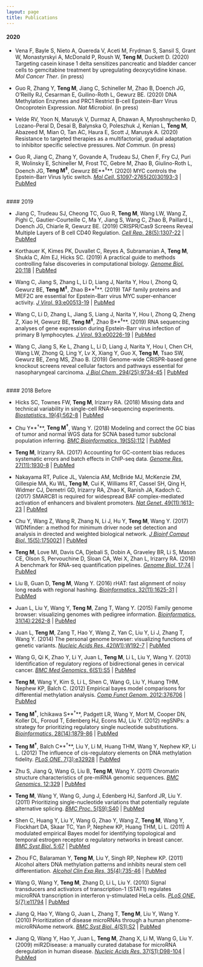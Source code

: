 ```yaml
---
layout: page
title: Publications
---
```


#### 2020

- Vena F, Bayle S, Nieto A, Quereda V, Aceti M, Frydman S, Sansil S, Grant W, 
Monastyrskyi A, McDonald P, Roush W, **Teng M**, Duckett D. (2020) Targeting casein 
kinase 1 delta sensitizes pancreatic and bladder cancer cells to gemcitabine 
treatment by upregulating deoxycytidine kinase. *Mol Cancer Ther*. (in press)

- Guo R, Zhang Y, **Teng M**, Jiang C, Schineller M, Zhao B, Doench JG, O’Reilly RJ, 
Cesarman E, Guilino-Roth L, Gewurz BE. (2020) DNA Methylation Enzymes and PRC1 Restrict
B-cell Epstein-Barr Virus Oncoprotein Expression. 
*Nat Microbiol*. (in press)

- Velde RV, Yoon N, Marusyk V, Durmaz A, Dhawan A, Myroshnychenko D, Lozano-Peral
D, Desai B, Balynska O, Poleszhuk J, Kenian L, **Teng M**, Abazeed M, Mian O, 
Tan AC, Haura E, Scott J, Marusyk A. (2020) Resistance to targeted therapies as a 
multifactorial, gradual adaptation to inhibitor specific selective pressures.
*Nat Commun*. (in press)

- Guo R, Jiang C, Zhang Y, Govande A, Trudeau SJ, Chen F, Fry CJ, Puri R, 
Wolinsky E, Schineller M, Frost TC, Gebre M, Zhao B, Giulino-Roth L, Doench JG,
**Teng M<sup>‡</sup>**, Gewurz BE**<sup>‡</sup>**. (2020) MYC controls the Epstein-Barr 
Virus lytic switch. [*Mol Cell*. S1097-2765(20)30193-3](https://doi.org/10.1016/j.molcel.2020.03.025)
| [PubMed](https://pubmed.ncbi.nlm.nih.gov/32315601)

<br>
#### 2019

- Jiang C, Trudeau SJ, Cheong TC, Guo R, **Teng M**, Wang LW, Wang Z, Pighi C, 
Gautier-Courteille C, Ma Y, Jiang S, Wang C, Zhao B, Paillard L, Doench JG, 
Chiarle R, Gewurz BE. (2019) CRISPR/Cas9 Screens Reveal Multiple Layers of B cell CD40
Regulation. [*Cell Rep*. 28(5):1307-22](https://doi.org/10.1016/j.celrep.2019.06.079)
| [PubMed](https://www.ncbi.nlm.nih.gov/pubmed/31365872)

- Korthauer K, Kimes PK, Duvallet C, Reyes A, Subramanian A, **Teng M**, Shukla C,
Alm EJ, Hicks SC. (2019) A practical guide to methods controlling false discoveries in
computational biology. [*Genome Biol*. 20:118](https://doi.org/10.1186/s13059-019-1716-1)
| [PubMed](https://www.ncbi.nlm.nih.gov/pubmed/31164141)

- Wang C, Jiang S, Zhang L, Li D, Liang J, Narita Y, Hou I, Zhong Q, Gewurz BE,
**Teng M<sup>‡</sup>**, Zhao B**<sup>‡</sup>**. (2019) TAF family proteins and MEF2C are 
essential for Epstein-Barr virus MYC super-enhancer activity. [*J Virol*. 
93:e00513-19](https://doi.org/10.1128/JVI.00513-19)
| [PubMed](https://www.ncbi.nlm.nih.gov/pubmed/31167905)

- Wang C, Li D, Zhang L, Jiang S, Liang J, Narita Y, Hou I, Zhong Q, Zheng Z, Xiao
H, Gewurz BE, **Teng M<sup>‡</sup>**, Zhao B**<sup>‡</sup>**. (2019) RNA sequencing analyses
of gene expression during Epstein-Barr virus infection of primary B lymphocytes.
[*J Virol*. 93:e00226-19](https://doi.org/10.1128/JVI.00226-19)
| [PubMed](https://www.ncbi.nlm.nih.gov/pubmed/31019051)

- Wang C, Jiang S, Ke L, Zhang L, Li D, Liang J, Narita Y, Hou I, Chen CH, Wang
LW, Zhong Q, Ling Y, Lv X, Xiang Y, Guo X, **Teng M**, Tsao SW, Gewurz BE, Zeng
MS, Zhao B. (2019) Genome-wide CRISPR-based gene knockout screens reveal cellular 
factors and pathways essential for nasopharyngeal carcinoma. [*J Biol Chem*. 
294(25):9734-45](https://doi.org/10.1074/jbc.RA119.008793)
| [PubMed](https://www.ncbi.nlm.nih.gov/pubmed/31073033)

<br>
#### 2018 Before

- Hicks SC, Townes FW, **Teng M**, Irizarry RA. (2018) Missing data and technical 
variability in single-cell RNA-sequencing experiments. [*Biostatistics*. 
19(4):562-8](https://doi.org/10.1093/biostatistics/kxx053)
| [PubMed](https://www.ncbi.nlm.nih.gov/pubmed/29121214)

- Chu Y**<sup>†</sup>**, **Teng M<sup>†</sup>**, Wang Y. (2018) Modeling and correct the GC 
bias of tumor and normal WGS data for SCNA based tumor subclonal population 
inferring. [*BMC Bioinformatics*. 19(S5):112](https://doi.org/10.1186/s12859-018-2099-0)
| [PubMed](https://www.ncbi.nlm.nih.gov/pubmed/29671389)

- **Teng M**, Irizarry RA. (2017) Accounting for GC-content bias reduces systematic errors
and batch effects in ChIP-seq data. [*Genome Res*. 27(11):1930-8](https://doi.org/10.1101/gr.220673.117)
| [PubMed](https://www.ncbi.nlm.nih.gov/pubmed/29025895)

- Nakayama RT, Pulice JL, Valencia AM, McBride MJ, McKenzie ZM, Gillespie MA, Ku
WL, **Teng M**, Cui K, Williams RT, Cassel SH, Qing H, Widmer CJ, Demetri GD,
Irizarry RA, Zhao K, Ranish JA, Kadoch C. (2017) SMARCB1 is required for widespread 
BAF complex-mediated activation of enhancers and bivalent promoters.
[*Nat Genet*. 49(11):1613-23](https://doi.org/10.1038/ng.3958)
| [PubMed](https://www.ncbi.nlm.nih.gov/pubmed/28945250)

- Chu Y, Wang Z, Wang R, Zhang N, Li J, Hu Y, **Teng M**, Wang Y. (2017) WDNfinder: a 
method for minimum driver node set detection and analysis in directed and 
weighted biological network. [*J Bioinf Comput Biol*. 15(5):1750021](https://doi.org/10.1142/S0219720017500214)
| [PubMed](https://www.ncbi.nlm.nih.gov/pubmed/28918707)

- **Teng M**, Love MI, Davis CA, Djebali S, Dobin A, Graveley BR, Li S, Mason CE,
Olson S, Pervouchine D, Sloan CA, Wei X, Zhan L, Irizarry RA. (2016) A benchmark for
RNA-seq quantification pipelines. [*Genome Biol*. 17:74](https://doi.org/10.1186/s13059-016-0940-1)
| [PubMed](https://www.ncbi.nlm.nih.gov/pubmed/27107712)

- Liu B, Guan D, **Teng M**, Wang Y. (2016) rHAT: fast alignment of noisy long reads 
with regional hashing. [*Bioinformatics*. 32(11):1625-31](https://doi.org/10.1093/bioinformatics/btv662)
| [PubMed](https://www.ncbi.nlm.nih.gov/pubmed/26568628)

- Juan L, Liu Y, Wang Y, **Teng M**, Zang T, Wang Y. (2015) Family genome browser: 
visualizing genomes with pedigree information. [*Bioinformatics*. 31(14):2262-8](https://doi.org/10.1093/bioinformatics/btv151) | [PubMed](https://www.ncbi.nlm.nih.gov/pubmed/25788626)

- Juan L, **Teng M**, Zang T, Hao Y, Wang Z, Yan C, Liu Y, Li J, Zhang T, Wang Y. (2014)
The personal genome browser: visualizing functions of genetic variants.
[*Nucleic Acids Res*. 42(W1):W192-7](https://doi.org/10.1093/nar/gku361)
| [PubMed](https://www.ncbi.nlm.nih.gov/pubmed/24799434)

- Wang G, Qi K, Zhao Y, Li Y, Juan L, **Teng M**, Li L, Liu Y, Wang Y. 
(2013) Identification of regulatory regions of bidirectional genes in cervical cancer.
[*BMC Med Genomics*. 6(S1):S5](https://doi.org/10.1186/1755-8794-6-S1-S5)
| [PubMed](https://www.ncbi.nlm.nih.gov/pubmed/23369456)

- **Teng M**, Wang Y, Kim S, Li L, Shen C, Wang G, Liu Y, Huang THM, Nephew KP,
Balch C. (2012) Empirical bayes model comparisons for differential methylation analysis.
[*Comp Funct Genom*. 2012:376706](https://doi.org/10.1155/2012/376706)
| [PubMed](https://www.ncbi.nlm.nih.gov/pubmed/22956892)

- **Teng M<sup>†</sup>**, Ichikawa S**<sup>†</sup>**, Padgett LR, Wang Y, Mort M, 
Cooper DN, Koller DL, Foroud T, Edenberg HJ, Econs MJ, Liu Y. (2012) regSNPs: a 
strategy for prioritizing regulatory single nucleotide substitutions.
[*Bioinformatics*. 28(14):1879-86](https://doi.org/10.1093/bioinformatics/bts275)
| [PubMed](https://www.ncbi.nlm.nih.gov/pubmed/22611130)

- **Teng M<sup>†</sup>**, Balch C**<sup>†</sup>**, Liu Y, Li M, Huang THM, Wang Y,
Nephew KP, Li L. (2012) The influence of cis-regulatory elements on DNA methylation
fidelity. [*PLoS ONE*. 7(3):e32928](https://doi.org/10.1371/journal.pone.0032928)
| [PubMed](https://www.ncbi.nlm.nih.gov/pubmed/22412954)

- Zhu S, Jiang Q, Wang G, Liu B, **Teng M**, Wang Y. (2011) Chromatin structure 
characteristics of pre-miRNA genomic sequences. [*BMC Genomics*. 12:329](https://doi.org/10.1186/1471-2164-12-329)
| [PubMed](https://www.ncbi.nlm.nih.gov/pubmed/21702984)

- **Teng M**, Wang Y, Wang G, Jung J, Edenberg HJ, Sanford JR, Liu Y. 
(2011) Prioritizing single-nucleotide variations that potentially regulate alternative
splicing. [*BMC Proc*. 5(S9):S40](https://doi.org/10.1186/1753-6561-5-S9-S40)
| [PubMed](https://www.ncbi.nlm.nih.gov/pubmed/22373210)

- Shen C, Huang Y, Liu Y, Wang G, Zhao Y, Wang Z, **Teng M**, Wang Y, Flockhart DA,
Skaar TC, Yan P, Nephew KP, Huang THM, Li L. (2011) A modulated empirical Bayes model for
identifying topological and temporal estrogen receptor α regulatory networks in
breast cancer. [*BMC Syst Biol*. 5:67](https://doi.org/10.1186/1752-0509-5-67)
| [PubMed](https://www.ncbi.nlm.nih.gov/pubmed/21554733)

- Zhou FC, Balaraman Y, **Teng M**, Liu Y, Singh RP, Nephew KP. (2011) Alcohol alters DNA
methylation patterns and inhibits neural stem cell differentiation. [*Alcohol Clin
Exp Res*. 35(4):735-46](https://doi.org/10.1111/j.1530-0277.2010.01391.x)
| [PubMed](https://www.ncbi.nlm.nih.gov/pubmed/21223309)

- Wang G, Wang Y, **Teng M**, Zhang D, Li L, Liu Y. (2010) Signal transducers and
activators of transcription-1 (STAT1) regulates microRNA transcription in 
interferon γ-stimulated HeLa cells. [*PLoS ONE*. 5(7):e11794](https://doi.org/10.1371/journal.pone.0011794)
| [PubMed](https://www.ncbi.nlm.nih.gov/pubmed/20668688)

- Jiang Q, Hao Y, Wang G, Juan L, Zhang T, **Teng M**, Liu Y, Wang Y. (2010) Prioritization
of disease microRNAs through a human phenome-microRNAome network. [*BMC Syst Biol*.
4(S1):S2](https://doi.org/10.1186/1752-0509-4-S1-S2)
| [PubMed](https://www.ncbi.nlm.nih.gov/pubmed/20522252)

- Jiang Q, Wang Y, Hao Y, Juan L, **Teng M**, Zhang X, Li M, Wang G, Liu Y. (2009)
miR2Disease: a manually curated database for microRNA deregulation in human disease.
[*Nucleic Acids Res*. 37(S1):D98-104](https://doi.org/10.1093/nar/gkn714)
| [PubMed](https://www.ncbi.nlm.nih.gov/pubmed/18927107)
